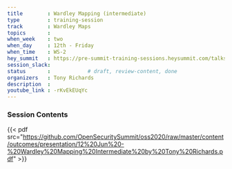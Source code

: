 ```yaml
---
title        : Wardley Mapping (intermediate)
type         : training-session
track        : Wardley Maps
topics       : 
when_week    : two
when_day     : 12th - Friday
when_time    : WS-2
hey_summit   : https://pre-summit-training-sessions.heysummit.com/talks/introduction-to-wardley-mapping-3/
session_slack:
status       :            # draft, review-content, done
organizers   : Tony Richards
description  : 
youtube_link : -rKvEkEUqYc
---
```



### Session Contents

{{< pdf src="https://github.com/OpenSecuritySummit/oss2020/raw/master/content/outcomes/presentation/12%20Jun%20-%20Wardley%20Mapping%20Intermediate%20by%20Tony%20Richards.pdf" >}}